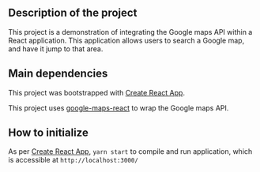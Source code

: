 ## Description of the project

This project is a demonstration of integrating the Google maps API within a React application.
This application allows users to search a Google map, and have it jump to that area.

## Main dependencies

This project was bootstrapped with [Create React App](https://github.com/facebookincubator/create-react-app).

This project uses [google-maps-react](https://github.com/fullstackreact/google-maps-react) to wrap the Google maps API.

## How to initialize

As per [Create React App](https://github.com/facebookincubator/create-react-app), `yarn start` to compile and run application, which is accessible at `http://localhost:3000/`
